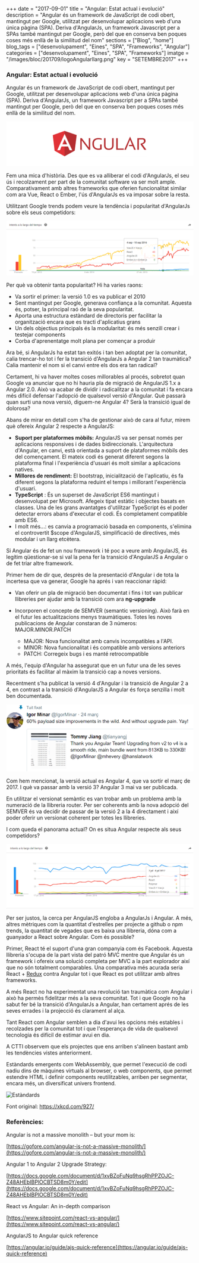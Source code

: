 +++
date        = "2017-09-01"
title       = "Angular: Estat actual i evolució"
description = "Angular és un framework de JavaScript de codi obert, mantingut per Google, utilitzat per desenvolupar aplicacions web d'una única pàgina (SPA). Deriva d'AngularJs, un framework Javascript per a SPAs també mantingut per Google, però del que en conserva ben poques coses més enllà de la similitud del nom"
sections    = ["Blog", "home"]
blog_tags   = ["desenvolupament", "Eines", "SPA", "Frameworks", "Angular"]
categories  = ["desenvolupament", "Eines", "SPA", "Frameworks"]
imatge      = "/images/bloc/201709/logoAngularllarg.png"
key         = "SETEMBRE2017"
+++

### Angular: Estat actual i evolució

Angular és un framework de JavaScript de codi obert, mantingut per Google, utilitzat per desenvolupar aplicacions web d'una única pàgina (SPA). Deriva d'AngularJs, un framework Javascript per a SPAs també mantingut per Google, però del que en conserva ben poques coses més enllà de la similitud del nom.  

![Angular Logo](/images/bloc/201709/logoAngularllarg.png)

Fem una mica d'història. Des que es va alliberar el codi d'AngularJs, el seu ús i recolzament per part de la comunitat software va ser molt ample. Comparativament amb altres frameworks que oferien funcionalitat similar com ara Vue, React o Ember, l'ús d'AngularJs es va imposar sobre la resta.

Utilitzant Google trends podem veure la tendència i popularitat d'AngularJs sobre els seus competidors:

![Tendències](/images/bloc/201709/InteresAngular.png)

Per què va obtenir tanta popularitat? Hi ha varies raons:

- Va sortir el primer: la versió 1.0 es va publicar el 2010
- Sent mantingut per Google, generava confiança a la comunitat. Aquesta és, potser, la principal raó de la seva popularitat.
- Aporta una estructura estàndard de directoris per facilitar la organització encara que es tracti d'aplicatius grans
- Un dels objectius principals és la modularitat: és més senzill crear i testejar components
- Corba d'aprenentatge molt plana per començar a produir

Ara bé, si AngularJs ha estat tan exitós i tan ben adoptat per la comunitat, calia trencar-ho tot i fer la transició d'AngularJs a Angular 2 tan traumàtica? Calia mantenir el nom si el canvi entre els dos era tan radical?

Certament, hi va haver moltes coses millorables al procés, sobretot quan Google va anunciar que no hi hauria pla de migració de AngularJS 1.x a Angular 2.0. Això va acabar de dividir i radicalitzar a la comunitat i fa encara més difícil defensar l'adopció de qualsevol versió d'Angular. Què passarà quan surti una nova versió, diguem-ne Angular 4?  Serà la transició igual de dolorosa? 

Abans de mirar en detall com s'ha de gestionar això de cara al futur, mirem què ofereix Angular 2 respecte a AngularJS:

- **Suport per plataformes mòbils:** AngularJS va ser pensat només per aplicacions responsives i de dades bidireccionals. L'arquitectura d'Angular, en canvi, està orientada a suport de plataformes mòbils des del començament. El mateix codi és generat diferent segons la plataforma final i l'experiència d'usuari és molt similar a aplicacions natives.
- **Millores de rendiment:** El bootstrap, inicialització de l'aplicatiu, és fa diferent segons la plataforma reduint el temps i millorant l'experiència d'usuari.
- **TypeScript** :  És un superset de JavaScript ES6 mantingut i desenvolupat per Microsoft. Afegeix tipat estàtic i objectes basats en classes. Una de les grans avantatges d'utilitzar TypeScript és el poder detectar errors abans d'executar el codi. És completament compatible amb ES6.
- I molt més...: es canvia a programació basada en components, s'elimina el controvertit $scope d'AngularJS, simplificació de directives, més modular i un llarg etcètera.

Si Angular és de fet un nou framework i té poc a veure amb AngularJS, és legítim qüestionar-se si val la pena fer la transició d'AngularJS a Angular o de fet triar altre framework.

Primer hem de dir que, desprès de la presentació d'Angular i de tota la incertesa que va generar, Google ha aprés i van reaccionar ràpid:

- Van oferir un pla de migració ben documentat i fins i tot van publicar llibreries per ajudar amb la transició com ara **ng-upgrade**
- Incorporen el concepte de SEMVER (semantic versioning). Això farà en el futur les actualitzacions menys traumàtiques. Totes les noves publicacions de Angular constaran de 3 números: MAJOR.MINOR.PATCH

  - MAJOR: Nova funcionalitat amb canvis incompatibles a l'API.
  - MINOR: Nova funcionalitat i és compatible amb versions anteriors
  - PATCH: Corregeix bugs i es manté retrocompatible

A més, l'equip d'Angular ha assegurat que en un futur una de les seves prioritats és facilitar al màxim la transició cap a noves versions.

Recentment s'ha publicat la versió 4 d'Angular i la transició de Angular 2 a 4, en contrast a la transició d'AngularJS a Angular és força senzilla i molt ben documentada.

![Tuit](/images/bloc/201709/tuit.png)

Com hem mencionat, la versió actual es Angular 4, que va sortir el març de 2017. I què va passar amb la versió 3? Angular 3 mai va ser publicada.

En utilitzar el versionat semàntic es van trobar amb un problema amb la numeració de la llibreria router. Per ser coherents amb la nova adopció del SEMVER és va decidir de passar de la versió 2 a la 4 directament i així poder oferir un versionat coherent per totes les llibreries.

I com queda el panorama actual? On es situa Angular respecte als seus competidors?

![Tendències](/images/bloc/201709/InteresAngularvsCompetencia.png)

Per ser justos, la cerca per AngularJS engloba a AngularJs i Angular. A més, altres mètriques com la quantitat d'estrelles per projecte a github o npm trends, la quantitat de vegades que es baixa una llibreria, dóna com a guanyador a React sobre Angular. Com és possible?

Primer, React té el suport d'una gran companyia com és Facebook. Aquesta llibreria s'ocupa de la part vista del patró MVC mentre que Angular és un framework i ofereix una solució completa per MVC a la part explorador així que no són totalment comparables. Una comparativa més acurada seria React + [Redux](http://redux.js.org/) contra Angular tot i que React es pot utilitzar amb altres frameworks.

A més React no ha experimentat una revolució tan traumàtica com Angular i això ha permès fidelitzar més a la seva comunitat. Tot i que Google no ha sabut fer bé la transició d'AngularJs a Angular, han certament aprés de les seves errades i la projecció és clarament al alça.

Tant React com Angular semblen a dia d'avui les opcions més estables i recolzades per la comunitat tot i que l'esperança de vida de qualsevol tecnologia és difícil de estimar avui en dia.

A CTTI observem que els projectes que ens arriben s'alineen bastant amb les tendències vistes anteriorment. 

Estàndards emergents com WebAssembly, que permet l'execució de codi nadiu dins de màquines virtuals al browser, o web components, que permet estendre HTML i definir components reutilitzables, arriben per segmentar, encara més, un diversificat univers frontend.

![Estàndards](https://imgs.xkcd.com/comics/standards.png)

Font original:  https://xkcd.com/927/

### Referències:

Angular is not a massive monolith – but your mom is:

[https://gofore.com/angular-is-not-a-massive-monolith/](https://gofore.com/angular-is-not-a-massive-monolith/)

Angular 1 to Angular 2 Upgrade Strategy:

[https://docs.google.com/document/d/1xvBZoFuNq9hsgRhPPZOJC-Z48AHEbIBPlOCBTSD8m0Y/edit](https://docs.google.com/document/d/1xvBZoFuNq9hsgRhPPZOJC-Z48AHEbIBPlOCBTSD8m0Y/edit)

React vs Angular: An in-depth comparison

[https://www.sitepoint.com/react-vs-angular/](https://www.sitepoint.com/react-vs-angular/)

AngularJS to Angular quick reference

[https://angular.io/guide/ajs-quick-reference](https://angular.io/guide/ajs-quick-reference)
